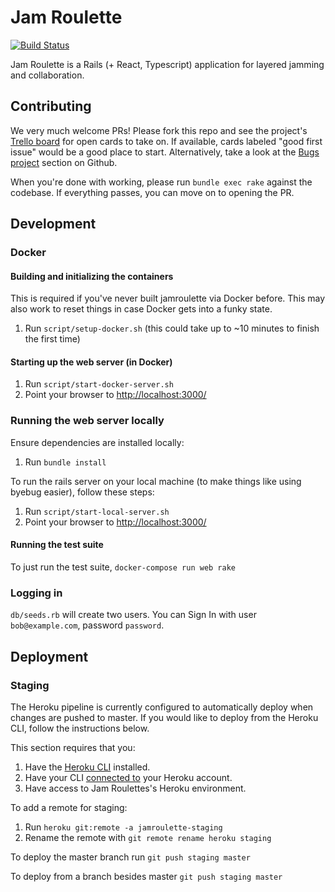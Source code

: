 # Jam Roulette
[![Build Status](https://travis-ci.com/tomekr/jamroulette.svg?branch=master)](https://travis-ci.com/tomekr/jamroulette)

Jam Roulette is a Rails (+ React, Typescript) application for layered jamming and collaboration.

## Contributing

We very much welcome PRs! Please fork this repo and see the project's [Trello board](https://trello.com/b/ftn4JCO8/jam-roulette-kanban) for open cards to take on. If available, cards labeled "good first issue" would be a good place to start. Alternatively, take a look at the [Bugs project](https://github.com/tomekr/jamroulette/projects/1) section on Github.

When you're done with working, please run `bundle exec rake` against the codebase. If everything passes, you can move on to opening the PR.

## Development

### Docker

#### Building and initializing the containers

This is required if  you've never built jamroulette via Docker before. This may also work to reset things in case Docker gets into a funky state.

1. Run `script/setup-docker.sh` (this could take up to ~10 minutes to finish the first time)

#### Starting up the web server (in Docker)

1. Run `script/start-docker-server.sh`
2. Point your browser to [http://localhost:3000/](http://localhost:3000/)

### Running the web server locally

Ensure dependencies are installed locally:

1. Run `bundle install`

To run the rails server on your local machine (to make things like using byebug easier), follow these steps:

1. Run `script/start-local-server.sh`
2. Point your browser to [http://localhost:3000/](http://localhost:3000/)

#### Running the test suite

To just run the test suite, `docker-compose run web rake`

### Logging in

`db/seeds.rb` will create two users. You can Sign In with user `bob@example.com`, password `password`.

## Deployment

### Staging

The Heroku pipeline is currently configured to automatically deploy when changes are pushed to master. If you would like to deploy from the Heroku CLI, follow the instructions below.

This section requires that you:

1. Have the [Heroku CLI](https://devcenter.heroku.com/articles/heroku-cli#download-and-install) installed.
2. Have your CLI [connected to](https://devcenter.heroku.com/articles/heroku-cli#getting-started) your Heroku account. 
2. Have access to Jam Roulettes's Heroku environment.

To add a remote for staging:

1. Run `heroku git:remote -a jamroulette-staging`
2. Rename the remote with `git remote rename heroku staging`

To deploy the master branch run `git push staging master`

To deploy from a branch besides master `git push staging master`
